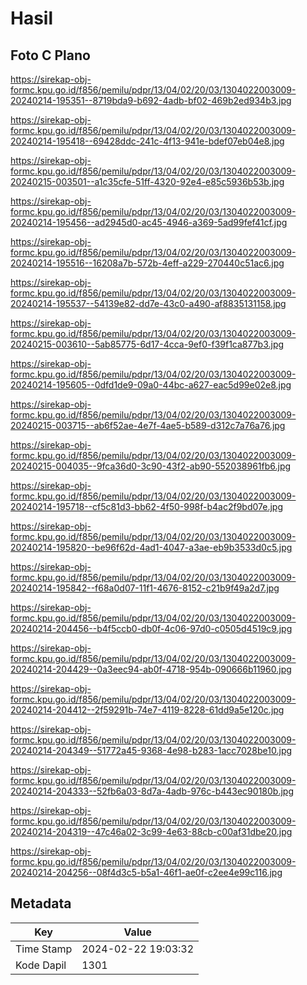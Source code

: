 # Hasil

## Foto C Plano

https://sirekap-obj-formc.kpu.go.id/f856/pemilu/pdpr/13/04/02/20/03/1304022003009-20240214-195351--8719bda9-b692-4adb-bf02-469b2ed934b3.jpg

https://sirekap-obj-formc.kpu.go.id/f856/pemilu/pdpr/13/04/02/20/03/1304022003009-20240214-195418--69428ddc-241c-4f13-941e-bdef07eb04e8.jpg

https://sirekap-obj-formc.kpu.go.id/f856/pemilu/pdpr/13/04/02/20/03/1304022003009-20240215-003501--a1c35cfe-51ff-4320-92e4-e85c5936b53b.jpg

https://sirekap-obj-formc.kpu.go.id/f856/pemilu/pdpr/13/04/02/20/03/1304022003009-20240214-195456--ad2945d0-ac45-4946-a369-5ad99fef41cf.jpg

https://sirekap-obj-formc.kpu.go.id/f856/pemilu/pdpr/13/04/02/20/03/1304022003009-20240214-195516--16208a7b-572b-4eff-a229-270440c51ac6.jpg

https://sirekap-obj-formc.kpu.go.id/f856/pemilu/pdpr/13/04/02/20/03/1304022003009-20240214-195537--54139e82-dd7e-43c0-a490-af8835131158.jpg

https://sirekap-obj-formc.kpu.go.id/f856/pemilu/pdpr/13/04/02/20/03/1304022003009-20240215-003610--5ab85775-6d17-4cca-9ef0-f39f1ca877b3.jpg

https://sirekap-obj-formc.kpu.go.id/f856/pemilu/pdpr/13/04/02/20/03/1304022003009-20240214-195605--0dfd1de9-09a0-44bc-a627-eac5d99e02e8.jpg

https://sirekap-obj-formc.kpu.go.id/f856/pemilu/pdpr/13/04/02/20/03/1304022003009-20240215-003715--ab6f52ae-4e7f-4ae5-b589-d312c7a76a76.jpg

https://sirekap-obj-formc.kpu.go.id/f856/pemilu/pdpr/13/04/02/20/03/1304022003009-20240215-004035--9fca36d0-3c90-43f2-ab90-552038961fb6.jpg

https://sirekap-obj-formc.kpu.go.id/f856/pemilu/pdpr/13/04/02/20/03/1304022003009-20240214-195718--cf5c81d3-bb62-4f50-998f-b4ac2f9bd07e.jpg

https://sirekap-obj-formc.kpu.go.id/f856/pemilu/pdpr/13/04/02/20/03/1304022003009-20240214-195820--be96f62d-4ad1-4047-a3ae-eb9b3533d0c5.jpg

https://sirekap-obj-formc.kpu.go.id/f856/pemilu/pdpr/13/04/02/20/03/1304022003009-20240214-195842--f68a0d07-11f1-4676-8152-c21b9f49a2d7.jpg

https://sirekap-obj-formc.kpu.go.id/f856/pemilu/pdpr/13/04/02/20/03/1304022003009-20240214-204456--b4f5ccb0-db0f-4c06-97d0-c0505d4519c9.jpg

https://sirekap-obj-formc.kpu.go.id/f856/pemilu/pdpr/13/04/02/20/03/1304022003009-20240214-204429--0a3eec94-ab0f-4718-954b-090666b11960.jpg

https://sirekap-obj-formc.kpu.go.id/f856/pemilu/pdpr/13/04/02/20/03/1304022003009-20240214-204412--2f59291b-74e7-4119-8228-61dd9a5e120c.jpg

https://sirekap-obj-formc.kpu.go.id/f856/pemilu/pdpr/13/04/02/20/03/1304022003009-20240214-204349--51772a45-9368-4e98-b283-1acc7028be10.jpg

https://sirekap-obj-formc.kpu.go.id/f856/pemilu/pdpr/13/04/02/20/03/1304022003009-20240214-204333--52fb6a03-8d7a-4adb-976c-b443ec90180b.jpg

https://sirekap-obj-formc.kpu.go.id/f856/pemilu/pdpr/13/04/02/20/03/1304022003009-20240214-204319--47c46a02-3c99-4e63-88cb-c00af31dbe20.jpg

https://sirekap-obj-formc.kpu.go.id/f856/pemilu/pdpr/13/04/02/20/03/1304022003009-20240214-204256--08f4d3c5-b5a1-46f1-ae0f-c2ee4e99c116.jpg


## Metadata

| Key        | Value               |
| ---------- | ------------------- |
| Time Stamp | 2024-02-22 19:03:32 |
| Kode Dapil | 1301                |



